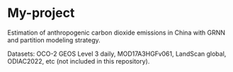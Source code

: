 # My-project
Estimation of anthropogenic carbon dioxide emissions in China with GRNN and partition modeling strategy.

Datasets: OCO-2 GEOS Level 3 daily, MOD17A3HGFv061, LandScan global, ODIAC2022, etc (not included in this repository).
